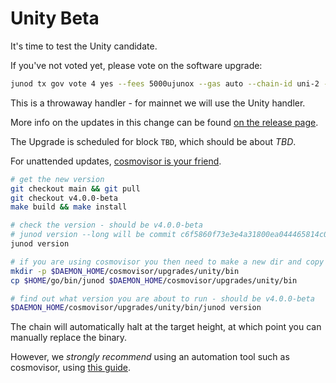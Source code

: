 # Unity Beta

It's time to test the Unity candidate.

If you've not voted yet, please vote on the software upgrade:

```sh
junod tx gov vote 4 yes --fees 5000ujunox --gas auto --chain-id uni-2 -y --from <key>
```

This is a throwaway handler - for mainnet we will use the Unity handler.

More info on the updates in this change can be found [on the release page](https://github.com/CosmosContracts/juno/releases/tag/v4.0.0-beta).

The Upgrade is scheduled for block `TBD`, which should be about _TBD_.

For unattended updates, [cosmovisor is your friend](https://docs.junochain.com/validators/setting-up-cosmovisor).

```bash
# get the new version
git checkout main && git pull
git checkout v4.0.0-beta
make build && make install

# check the version - should be v4.0.0-beta
# junod version --long will be commit c6f5860f73e3e4a31800ea044465814c096575e4
junod version

# if you are using cosmovisor you then need to make a new dir and copy this new binary
mkdir -p $DAEMON_HOME/cosmovisor/upgrades/unity/bin
cp $HOME/go/bin/junod $DAEMON_HOME/cosmovisor/upgrades/unity/bin

# find out what version you are about to run - should be v4.0.0-beta
$DAEMON_HOME/cosmovisor/upgrades/unity/bin/junod version
```

The chain will automatically halt at the target height, at which point you can manually replace the binary.

However, we _strongly recommend_ using an automation tool such as cosmovisor, using [this guide](https://docs.junochain.com/validators/setting-up-cosmovisor).
